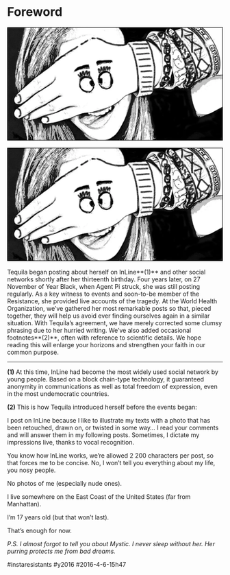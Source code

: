 # Foreword

![](_i/p000_profil_i.webp)

![Profil](_i/p000_profil_i.webp)

Tequila began posting about herself on InLine**(1)** and other social networks shortly after her thirteenth birthday. Four years later, on 27 November of Year Black, when Agent Pi struck, she was still posting regularly. As a key witness to events and soon-to-be member of the Resistance, she provided live accounts of the tragedy. At the World Health Organization, we’ve gathered her most remarkable posts so that, pieced together, they will help us avoid ever finding ourselves again in a similar situation. With Tequila’s agreement, we have merely corrected some clumsy phrasing due to her hurried writing. We’ve also added occasional footnotes**(2)**, often with reference to scientific details. We hope reading this will enlarge your horizons and strengthen your faith in our common purpose.

---

**(1)** At this time, InLine had become the most widely used social network by young people. Based on a block chain-type technology, it guaranteed anonymity in communications as well as total freedom of expression, even in the most undemocratic countries.  

**(2)** This is how Tequila introduced herself before the events began: 

I post on InLine because I like to illustrate my texts with a photo that has been retouched, drawn on, or twisted in some way… I read your comments and will answer them in my following posts. Sometimes, I dictate my impressions live, thanks to vocal recognition. 

You know how InLine works, we’re allowed 2 200 characters per post, so that forces me to be concise. No, I won’t tell you everything about my life, you nosy people.

No photos of me (especially nude ones).

I live somewhere on the East Coast of the United States (far from Manhattan).

I’m 17 years old (but that won’t last).

That’s enough for now.  

*P.S. I almost forgot to tell you about Mystic. I never sleep without her. Her purring protects me from bad dreams.*

#instaresistants #y2016 #2016-4-6-15h47
